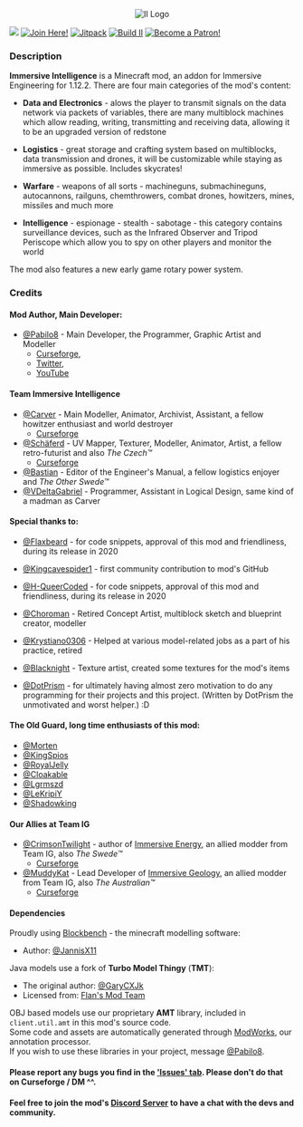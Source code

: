 <p align="center"><img src="art/logos/logofullhq.png" alt="II Logo"></p>   

[![](https://cf.way2muchnoise.eu/versions/344344_latest.svg)](https://www.curseforge.com/minecraft/mc-mods/immersive-intelligence) 
[![Join Here!](https://img.shields.io/discord/610912351142674434?color=%237289da&label=Discord)](https://discord.gg/teMfm3R)
[![Jitpack](https://jitpack.io/v/Pabilo8/ImmersiveIntelligence.svg)](https://jitpack.io/#Pabilo8/ImmersiveIntelligence)
[![Build II](https://github.com/Pabilo8/ImmersiveIntelligence/actions/workflows/build.yml/badge.svg)](https://github.com/Pabilo8/ImmersiveIntelligence/actions/workflows/build.yml)
[![Become a Patron!](https://img.shields.io/badge/Become%20a%20Patron-Pabilo8-red?style=flat-square&logo=patreon)](https://www.patreon.com/bePatron?u=34304036)  

### Description

**Immersive Intelligence** is a Minecraft mod, an addon for Immersive Engineering for 1.12.2. There are four main categories of the mod's content: 

 - **Data and Electronics** - alows the player to transmit signals on the data network via packets of variables, there are many multiblock machines which allow reading, writing, transmitting and receiving data, allowing it to be an upgraded version of redstone
  
 - **Logistics** - great storage and crafting system based on multiblocks, data transmission and drones, it will be customizable while staying as immersive as possible. Includes skycrates!
 
 - **Warfare** - weapons of all sorts - machineguns, submachineguns, autocannons, railguns, chemthrowers, combat drones, howitzers, mines, missiles and much more
 
 - **Intelligence** - espionage - stealth - sabotage - this category contains surveillance devices, such as the Infrared Observer and Tripod Periscope which allow you to spy on other players and monitor the world
 
 The mod also features a new early game rotary power system.

### Credits

#### Mod Author, Main Developer:
- [@Pabilo8](https://github.com/Pabilo8/) - Main Developer, the Programmer, Graphic Artist and Modeller 
  - [Curseforge](https://www.curseforge.com/members/pabilo8/), 
  - [Twitter](https://twitter.com/PablosferaGames), 
  - [YouTube](https://www.youtube.com/channel/UCXTK248mxwBgwCpV5hikjFg)

#### Team Immersive Intelligence
- [@Carver](https://github.com/Carvercarver1) - Main Modeller, Animator, Archivist, Assistant, a fellow howitzer enthusiast and world destroyer
  - [Curseforge](https://www.curseforge.com/members/john__carver/)  
- [@Schäferd](https://github.com/Schaeferd-CZ) - UV Mapper, Texturer, Modeller, Animator, Artist, a fellow retro-futurist and also *The Czech™*
  - [Curseforge](https://www.curseforge.com/members/schaeferd_cz/)  
- [@Bastian](https://github.com/RexBas07) - Editor of the Engineer's Manual, a fellow logistics enjoyer and *The Other Swede™*
- [@VDeltaGabriel](https://github.com/VDeltaGabriel) - Programmer, Assistant in Logical Design, same kind of a madman as Carver

#### Special thanks to:
- [@Flaxbeard](https://github.com/Flaxbeard) - for code snippets, approval of this mod and friendliness, during its release in 2020


- [@Kingcavespider1](https://github.com/kingcavespider1) - first community contribution to mod's GitHub
- [@H-QueerCoded](https://github.com/H-QueerCoded) - for code snippets, approval of this mod and friendliness, during its release in 2020
  

- [@Choroman](https://github.com/Choroman) - Retired Concept Artist, multiblock sketch and blueprint creator, modeller
- [@Krystiano0306](https://github.com/Krystiano0306) - Helped at various model-related jobs as a part of his practice, retired
- [@Blacknight](#) - Texture artist, created some textures for the mod's items

- [@DotPrism](https://github.com/DotPrism) - for ultimately having almost zero motivation to do any programming for their projects and this project. (Written by DotPrism the unmotivated and worst helper.) :D

#### The Old Guard, long time enthusiasts of this mod:  
- [@Morten](https://github.com/Morten1202)
- [@KingSpios](https://github.com/KingSpios)
- [@RoyalJelly](https://github.com/Royal-Jelly)
- [@Cloakable](https://github.com/Cloakable)
- [@Lgrmszd](https://github.com/Lgmrszd)
- [@LeKripiY](https://github.com/LeKripiY)
- [@Shadowking](#)

#### Our Allies at Team IG
- [@CrimsonTwilight](https://github.com/NightmareTwilight) - author of [Immersive Energy](https://www.curseforge.com/minecraft/mc-mods/immersive-energy), an allied modder from Team IG, also *The Swede™*
  - [Curseforge](https://www.curseforge.com/members/crimsondragonrider)
- [@MuddyKat](https://github.com/NightmareTwilight) - Lead Developer of [Immersive Geology](https://www.curseforge.com/minecraft/mc-mods/immersive-geology), an allied modder from Team IG, also *The Australian™*
  - [Curseforge](https://www.curseforge.com/members/muddykats)  

#### Dependencies

Proudly using [Blockbench](https://www.blockbench.net/) - the minecraft modelling software:
- Author: [@JannisX11](https://github.com/JannisX11/)

Java models use a fork of **Turbo Model Thingy** (**TMT**):
- The original author: [@GaryCXJk](https://github.com/GaryCXJk)
- Licensed from: [Flan's Mod Team](https://github.com/FlansMods/FlansMod)

OBJ based models use our proprietary **AMT** library, included in `client.util.amt` in this mod's source code.  
Some code and assets are automatically generated through [ModWorks](https://github.com/Team-Immersive-Intelligence/ModworksProcessor), our annotation processor.  
If you wish to use these libraries in your project, message [@Pabilo8](https://github.com/Pabilo8/).

#### Please report any bugs you find in the ['Issues' tab](https://github.com/Team-Immersive-Intelligence/ImmersiveIntelligence/issues). Please don't do that on Curseforge / DM ^^.  
#### Feel free to join the mod's [Discord Server](https://discord.gg/teMfm3R) to have a chat with the devs and community.
